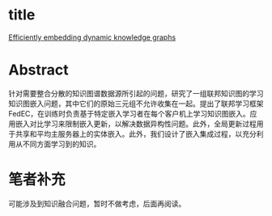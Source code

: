 # title
[Efficiently embedding dynamic knowledge graphs](https://arxiv.org/abs/1910.06708)

# Abstract
针对需要整合分散的知识图谱数据源所引起的问题，研究了一组联邦知识图的学习知识图嵌入问题，其中它们的原始三元组不允许收集在一起。提出了联邦学习框架FedEC，在训练时负责基于特定嵌入学习者在每个客户机上学习知识图嵌入。应用嵌入对比学习来限制嵌入更新，以解决数据异构性问题。此外，全局更新过程用于共享和平均主服务器上的实体嵌入。此外，我们设计了嵌入集成过程，以充分利用从不同方面学习到的知识。

# 笔者补充
可能涉及到知识融合问题，暂时不做考虑，后面再阅读。